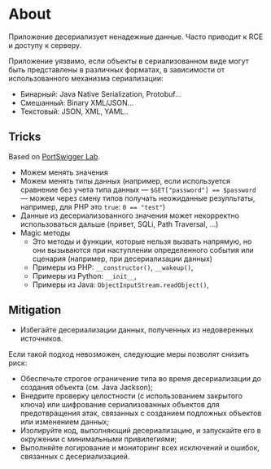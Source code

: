 # About

Приложение десериализует ненадежные данные. Часто приводит к RCE и доступу к серверу.

Приложение уязвимо, если объекты в сериализованном виде могут быть представлены в различных форматах, в зависимости от использованного механизма сериализации:

* Бинарный: Java Native Serialization, Protobuf...
* Смешанный: Binary XML/JSON...
* Текстовый: JSON, XML, YAML..

## Tricks

Based on [PortSwigger Lab](https://portswigger.net/web-security/deserialization/exploiting).

* Можем менять значения
* Можем менять типы данных (например, если используется сравнение без учета типа данных — `$GET["password"] == $password` — можем через смену типов получать неожиданные резулльтаты, например, для PHP это `true`: `0 == "test"`)
* Данные из десериализованного значения может некорректно использоваться дальше (привет, SQLi, Path Traversal, ...)
* Magic методы
  * Это методы и функции, которые нельзя вызвать напрямую, но они вызываются при наступлении определенного события или сценария (например, при десериализации данных)
  * Примеры из PHP: `__constructor()`, `__wakeup()`,
  * Примеры из Python: `__init__`,
  * Примеры из Java: `ObjectInputStream.readObject()`,

## Mitigation

* Избегайте десериализации данных, полученных из недоверенных источников.

Если такой подход невозможен, следующие меры позволят снизить риск:

* Обеспечьте строгое ограничение типа во время десериализации до создания объекта (см. Java Jackson);
* Внедрите проверку целостности (с использованием закрытого ключа) или шифрование сериализованных объектов для предотвращения атак, связанных с созданием подложных объектов или изменением данных;
* Изолируйте код, выполняющий десериализацию, и запускайте его в окружении с минимальными привилегиями;
* Выполняйте логирование и мониторинг всех исключений и ошибок, связанных с десериализацией.
